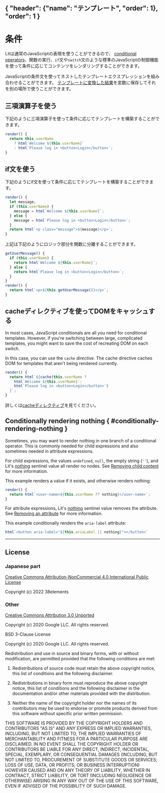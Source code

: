 { "header": {"name": "テンプレート", "order": 1}, "order": 1 }
---
# 条件

Litは通常のJavaScriptの表現を使うことができるので、
[conditional operators](https://developer.mozilla.org/en-US/docs/Web/JavaScript/Reference/Operators/Conditional_Operator)、関数の実行、`if`文や`switch`文のような標準のJavaScriptの制御機能を使って条件に応じてコンテンツをレンダリングすることができます。

JavaScriptの条件文を使ってネストしたテンプレートエクスプレッションを組み合わせることができます。
[テンプレートに変換した結果](https://lit.dev/docs/api/templates/#TemplateResult)を変数に保存してそれを別の場所で使うことができます。

## 三項演算子を使う

下記のように三項演算子を使って条件に応じてテンプレートを構築することができます。

```ts
render() {
  return this.userName
    ? html`Welcome ${this.userName}`
    : html`Please log in <button>Login</button>`;
}
```

## if文を使う

下記のようにif文を使って条件に応じてテンプレートを構築することができます。

```ts
render() {
  let message;
  if (this.userName) {
    message = html`Welcome ${this.userName}`;
  } else {
    message = html`Please log in <button>Login</button>`;
  }
  return html`<p class="message">${message}</p>`;
}
```

上記は下記のようにロジック部分を関数に分離することができます。

```ts
getUserMessage() {
  if (this.userName) {
    return html`Welcome ${this.userName}`;
  } else {
    return html`Please log in <button>Login</button>`;
  }
}
render() {
  return html`<p>${this.getUserMessage()}</p>`;
}
```

## cacheディレクティブを使ってDOMをキャッシュする

In most cases, JavaScript conditionals are all you need for conditional templates. However, if you're switching between large, complicated templates, you might want to save the cost of recreating DOM on each switch.

In this case, you can use the `cache` _directive_. The cache directive caches DOM for templates that aren't being rendered currently.

```ts
render() {
  return html`${cache(this.userName ?
    html`Welcome ${this.userName}`:
    html`Please log in <button>Login</button>`)
  }`;
}
```

詳しくは[cacheディレクティブ](https://japanese-document.github.io/lit/templates-directives.html#cache)を見てください。

## Conditionally rendering nothing { #conditionally-rendering-nothing }

Sometimes, you may want to render nothing in one branch of a conditional operator. This is commonly needed for child expressions and also sometimes needed in attribute expressions.

For child expressions, the values `undefined`, `null`, the empty string (`''`), and Lit's [nothing](/docs/v2/api/templates/#nothing) sentinel value all render no nodes. See [Removing child content](/docs/v2/templates/expressions/#removing-child) for more information.

This example renders a value if it exists, and otherwise renders nothing:

```ts
render() {
  return html`<user-name>${this.userName ?? nothing}</user-name>`;
}
```

For attribute expressions, Lit's [nothing](/docs/v2/api/templates/#nothing) sentinel value removes the attribute. See [Removing an attribute](/docs/v2/templates/expressions/#removing-attribute) for more information.

This example conditionally renders the `aria-label` attribute:

```ts
html`<button aria-label="${this.ariaLabel || nothing}"></button>`
```

---

## License

### Japanese part

[Creative Commons Attribution-NonCommercial 4.0 International Public License](https://creativecommons.org/licenses/by-nc/4.0/legalcode)

Copyright (c) 2022 38elements

### Other

[Creative Commons Attribution 3.0 Unported](https://creativecommons.org/licenses/by/3.0/deed.en)

Copyright (c) 2020 Google LLC. All rights reserved.

BSD 3-Clause License

Copyright (c) 2020 Google LLC. All rights reserved.

Redistribution and use in source and binary forms, with or without
modification, are permitted provided that the following conditions are met:

1. Redistributions of source code must retain the above copyright notice, this
   list of conditions and the following disclaimer.

2. Redistributions in binary form must reproduce the above copyright notice,
   this list of conditions and the following disclaimer in the documentation
   and/or other materials provided with the distribution.

3. Neither the name of the copyright holder nor the names of its
   contributors may be used to endorse or promote products derived from
   this software without specific prior written permission.

THIS SOFTWARE IS PROVIDED BY THE COPYRIGHT HOLDERS AND CONTRIBUTORS "AS IS"
AND ANY EXPRESS OR IMPLIED WARRANTIES, INCLUDING, BUT NOT LIMITED TO, THE
IMPLIED WARRANTIES OF MERCHANTABILITY AND FITNESS FOR A PARTICULAR PURPOSE ARE
DISCLAIMED. IN NO EVENT SHALL THE COPYRIGHT HOLDER OR CONTRIBUTORS BE LIABLE
FOR ANY DIRECT, INDIRECT, INCIDENTAL, SPECIAL, EXEMPLARY, OR CONSEQUENTIAL
DAMAGES (INCLUDING, BUT NOT LIMITED TO, PROCUREMENT OF SUBSTITUTE GOODS OR
SERVICES; LOSS OF USE, DATA, OR PROFITS; OR BUSINESS INTERRUPTION) HOWEVER
CAUSED AND ON ANY THEORY OF LIABILITY, WHETHER IN CONTRACT, STRICT LIABILITY,
OR TORT (INCLUDING NEGLIGENCE OR OTHERWISE) ARISING IN ANY WAY OUT OF THE USE
OF THIS SOFTWARE, EVEN IF ADVISED OF THE POSSIBILITY OF SUCH DAMAGE.